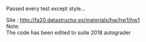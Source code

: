 Passed every test except style...

Site : http://fa20.datastructur.es/materials/hw/hw1/hw1                             
Note:             
The code has been edited to suite 2018 autograder 
